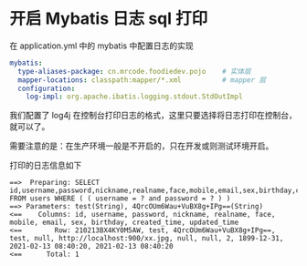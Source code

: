 # 开启 Mybatis 日志 sql 打印

在 application.yml 中的 mybatis 中配置日志的实现

```yml
mybatis:
  type-aliases-package: cn.mrcode.foodiedev.pojo    # 实体层
  mapper-locations: classpath:mapper/*.xml          # mapper 层
  configuration:
    log-impl: org.apache.ibatis.logging.stdout.StdOutImpl
```

我们配置了 log4j 在控制台打印日志的格式，这里只要选择将日志打印在控制台，就可以了。

需要注意的是：在生产环境一般是不开启的，只在开发或则测试环境开启。

打印的日志信息如下

```
==>  Preparing: SELECT id,username,password,nickname,realname,face,mobile,email,sex,birthday,created_time,updated_time FROM users WHERE ( ( username = ? and password = ? ) ) 
==> Parameters: test(String), 4QrcOUm6Wau+VuBX8g+IPg==(String)
<==    Columns: id, username, password, nickname, realname, face, mobile, email, sex, birthday, created_time, updated_time
<==        Row: 210213BX4KY0M5AW, test, 4QrcOUm6Wau+VuBX8g+IPg==, test, null, http://localhost:900/xx.jpg, null, null, 2, 1899-12-31, 2021-02-13 08:40:20, 2021-02-13 08:40:20
<==      Total: 1
```

